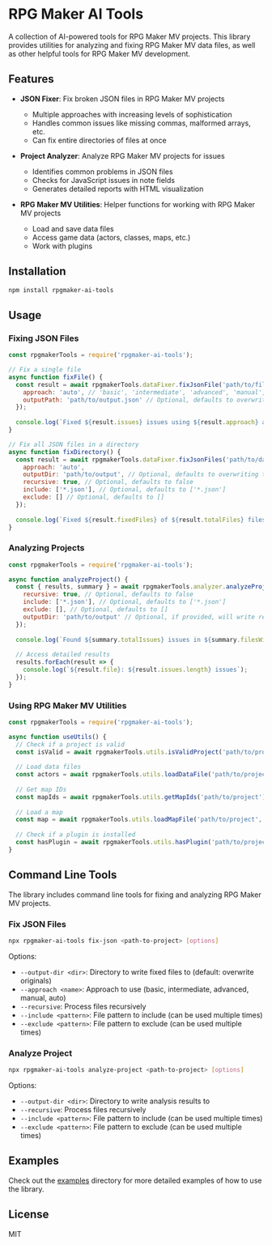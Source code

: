 # RPG Maker AI Tools

A collection of AI-powered tools for RPG Maker MV projects. This library provides utilities for analyzing and fixing RPG Maker MV data files, as well as other helpful tools for RPG Maker MV development.

## Features

- **JSON Fixer**: Fix broken JSON files in RPG Maker MV projects
  - Multiple approaches with increasing levels of sophistication
  - Handles common issues like missing commas, malformed arrays, etc.
  - Can fix entire directories of files at once
  
- **Project Analyzer**: Analyze RPG Maker MV projects for issues
  - Identifies common problems in JSON files
  - Checks for JavaScript issues in note fields
  - Generates detailed reports with HTML visualization
  
- **RPG Maker MV Utilities**: Helper functions for working with RPG Maker MV projects
  - Load and save data files
  - Access game data (actors, classes, maps, etc.)
  - Work with plugins

## Installation

```bash
npm install rpgmaker-ai-tools
```

## Usage

### Fixing JSON Files

```javascript
const rpgmakerTools = require('rpgmaker-ai-tools');

// Fix a single file
async function fixFile() {
  const result = await rpgmakerTools.dataFixer.fixJsonFile('path/to/file.json', {
    approach: 'auto', // 'basic', 'intermediate', 'advanced', 'manual', or 'auto'
    outputPath: 'path/to/output.json' // Optional, defaults to overwriting the original
  });
  
  console.log(`Fixed ${result.issues} issues using ${result.approach} approach`);
}

// Fix all JSON files in a directory
async function fixDirectory() {
  const result = await rpgmakerTools.dataFixer.fixJsonFiles('path/to/data', {
    approach: 'auto',
    outputDir: 'path/to/output', // Optional, defaults to overwriting the originals
    recursive: true, // Optional, defaults to false
    include: ['*.json'], // Optional, defaults to ['*.json']
    exclude: [] // Optional, defaults to []
  });
  
  console.log(`Fixed ${result.fixedFiles} of ${result.totalFiles} files with ${result.totalIssues} issues`);
}
```

### Analyzing Projects

```javascript
const rpgmakerTools = require('rpgmaker-ai-tools');

async function analyzeProject() {
  const { results, summary } = await rpgmakerTools.analyzer.analyzeProject('path/to/data', {
    recursive: true, // Optional, defaults to false
    include: ['*.json'], // Optional, defaults to ['*.json']
    exclude: [], // Optional, defaults to []
    outputDir: 'path/to/output' // Optional, if provided, will write results to files
  });
  
  console.log(`Found ${summary.totalIssues} issues in ${summary.filesWithIssues} files`);
  
  // Access detailed results
  results.forEach(result => {
    console.log(`${result.file}: ${result.issues.length} issues`);
  });
}
```

### Using RPG Maker MV Utilities

```javascript
const rpgmakerTools = require('rpgmaker-ai-tools');

async function useUtils() {
  // Check if a project is valid
  const isValid = await rpgmakerTools.utils.isValidProject('path/to/project');
  
  // Load data files
  const actors = await rpgmakerTools.utils.loadDataFile('path/to/project', rpgmakerTools.utils.FileTypes.ACTORS);
  
  // Get map IDs
  const mapIds = await rpgmakerTools.utils.getMapIds('path/to/project');
  
  // Load a map
  const map = await rpgmakerTools.utils.loadMapFile('path/to/project', 1);
  
  // Check if a plugin is installed
  const hasPlugin = await rpgmakerTools.utils.hasPlugin('path/to/project', 'YEP_CoreEngine');
}
```

## Command Line Tools

The library includes command line tools for fixing and analyzing RPG Maker MV projects.

### Fix JSON Files

```bash
npx rpgmaker-ai-tools fix-json <path-to-project> [options]
```

Options:
- `--output-dir <dir>`: Directory to write fixed files to (default: overwrite originals)
- `--approach <name>`: Approach to use (basic, intermediate, advanced, manual, auto)
- `--recursive`: Process files recursively
- `--include <pattern>`: File pattern to include (can be used multiple times)
- `--exclude <pattern>`: File pattern to exclude (can be used multiple times)

### Analyze Project

```bash
npx rpgmaker-ai-tools analyze-project <path-to-project> [options]
```

Options:
- `--output-dir <dir>`: Directory to write analysis results to
- `--recursive`: Process files recursively
- `--include <pattern>`: File pattern to include (can be used multiple times)
- `--exclude <pattern>`: File pattern to exclude (can be used multiple times)

## Examples

Check out the [examples](./examples) directory for more detailed examples of how to use the library.

## License

MIT

